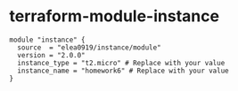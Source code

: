 # terraform-module-instance

```hcl
module "instance" {
  source  = "elea0919/instance/module"
  version = "2.0.0"
  instance_type = "t2.micro" # Replace with your value
  instance_name = "homework6" # Replace with your value
}
```
